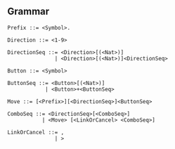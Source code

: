 Grammar
----------

    Prefix ::= <Symbol>.

    Direction ::= <1-9>

    DirectionSeq ::= <Direction>[(<Nat>)]
                   | <Direction>[(<Nat>)]<DirectionSeq>

    Button ::= <Symbol>

    ButtonSeq ::= <Button>[(<Nat>)]
                | <Button>+<ButtonSeq>

    Move ::= [<Prefix>][<DirectionSeq>]<ButtonSeq>

    ComboSeq ::= <DirectionSeq>[<ComboSeq>]
               | <Move> [<LinkOrCancel> <ComboSeq>]

    LinkOrCancel ::= ,
                   | >
